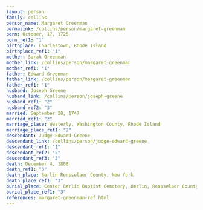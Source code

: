 ```yaml
---
layout: person
family: collins
person_name: Margaret Greenman
permalink: /collins/person/margaret-greenman
born: October, 17, 1725
born_ref1: "1"
birthplace: Charlestown, Rhode Island
birthplace_ref1: "1"
mother: Sarah Greenman
mother_link: /collins/person/margaret-greenman
mother_ref1: "1"
father: Edward Greenman
father_link: /collins/person/margaret-greenman
father_ref1: "1"
husband: Joseph Greene
husband_link: /collins/person/joseph-greene
husband_ref1: "2"
husband_ref2: "3"
married: September 20, 1747 
married_ref1: "2"
marriage_place: Westerly, Washington County, Rhode Island
marriage_place_ref1: "2"
descendant: Judge Edward Greene
descendant_link: /collins/person/judge-edward-greene
descendant_ref1: "1"
descendant_ref2: "2"
descendant_ref3: "3"
death: December 4, 1808
death_ref1: "3"
death_place: Berlin Rensselaer County, New York
death_place_ref1: "3"
burial_place: Center Berlin Baptist Cemetery, Berlin, Rensselaer County, New York
burial_place_ref1: "3"
references: margaret-greenman-ref.html
---
```

